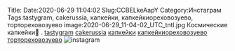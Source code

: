 Title:
Date:2020-06-29 11:04:02
Slug:CCBELkeAapY
Category:Инстаграм
Tags:tastygram, cakerussia, капкейки, капкейкиореховозуево, тортореховозуево
image:2020-06-29_11-04-02_UTC_tntl.jpg
Космические капкейки🌌
.
[tastygram]({tag}tastygram) [cakerussia]({tag}cakerussia) [капкейки]({tag}капкейки) [капкейкиореховозуево]({tag}капкейкиореховозуево) [тортореховозуево]({tag}тортореховозуево)
![instagram]({attach}images/2020-06-29_11-04-02_UTC.jpg)
